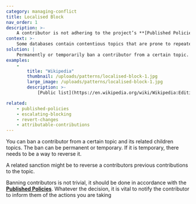 ```yaml
---
category: managing-conflict
title: Localised Block
nav_order: 1
description: >-
    A contributor is not adhering to the project’s **[Published Policies](/patterns/project-governance/published-policies)**, but this is only happening when contributing to a certain topic.
context: >-
    Some databases contain contentious topics that are prone to repeated contradictory edits (an ‘edit war’), or contain localised topics of interest that lend themselves to focused attention. The contributor in question will have ignored **[Warning Messages](/patterns/managing-conflict/warning-messages)** to stop disruptive or improper activities.
solution: |
    Permanently or temporarily ban a contributor from a certain topic.
examples:
    -
        title: "Wikipedia"
        thumbnail: /uploads/patterns/localised-block-1.jpg
        large_image: /uploads/patterns/localised-block-1.jpg
        description: >-
            [Public list](https://en.wikipedia.org/wiki/Wikipedia:Editing_restrictions/Placed_by_the_Wikipedia_community) of topic ban discussions and decisions

related:
    - published-policies
    - escalating-blocking
    - revert-changes
    - attributable-contributions
---
```


You can ban a contributor from a certain topic and its related children topics.  The ban can be permanent or temporary.  If it is temporary, there needs to be a way to reverse it.

A related sanction might be to reverse a contributors previous contributions to the topic.

Banning contributors is not trivial, it should be done in accordance with the **[Published Policies](/patterns/project-governance/published-policies)**.  Whatever the decision, it is vital to notify the contributor to inform them of the actions you are taking
